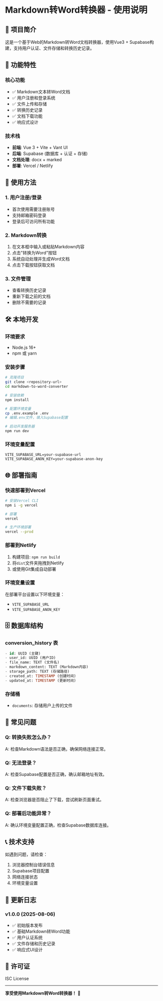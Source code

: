 # Markdown转Word转换器 - 使用说明

## 🌟 项目简介

这是一个基于Web的Markdown转Word文档转换器，使用Vue3 + Supabase构建，支持用户认证、文件存储和转换历史记录。

## 🚀 功能特性

### 核心功能
- ✅ Markdown文本转Word文档
- ✅ 用户注册和登录系统
- ✅ 文件上传和存储
- ✅ 转换历史记录
- ✅ 文档下载功能
- ✅ 响应式设计

### 技术栈
- **前端**: Vue 3 + Vite + Vant UI
- **后端**: Supabase (数据库 + 认证 + 存储)
- **文档处理**: docx + marked
- **部署**: Vercel / Netlify

## 📱 使用方法

### 1. 用户注册/登录
- 首次使用需要注册账号
- 支持邮箱密码登录
- 登录后可访问所有功能

### 2. Markdown转换
1. 在文本框中输入或粘贴Markdown内容
2. 点击"转换为Word"按钮
3. 系统自动处理并生成Word文档
4. 点击下载按钮获取文档

### 3. 文件管理
- 查看转换历史记录
- 重新下载之前的文档
- 删除不需要的记录

## 🛠️ 本地开发

### 环境要求
- Node.js 16+
- npm 或 yarn

### 安装步骤
```bash
# 克隆项目
git clone <repository-url>
cd markdown-to-word-converter

# 安装依赖
npm install

# 配置环境变量
cp .env.example .env
# 编辑.env文件，填入Supabase配置

# 启动开发服务器
npm run dev
```

### 环境变量配置
```env
VITE_SUPABASE_URL=your-supabase-url
VITE_SUPABASE_ANON_KEY=your-supabase-anon-key
```

## 🌐 部署指南

### 快速部署到Vercel
```bash
# 安装Vercel CLI
npm i -g vercel

# 部署
vercel

# 生产环境部署
vercel --prod
```

### 部署到Netlify
1. 构建项目: `npm run build`
2. 将`dist`文件夹拖拽到Netlify
3. 或使用Git集成自动部署

### 环境变量设置
在部署平台设置以下环境变量：
- `VITE_SUPABASE_URL`
- `VITE_SUPABASE_ANON_KEY`

## 🗄️ 数据库结构

### conversion_history 表
```sql
- id: UUID (主键)
- user_id: UUID (用户ID)
- file_name: TEXT (文件名)
- markdown_content: TEXT (Markdown内容)
- storage_path: TEXT (存储路径)
- created_at: TIMESTAMP (创建时间)
- updated_at: TIMESTAMP (更新时间)
```

### 存储桶
- `documents`: 存储用户上传的文件

## 🔧 常见问题

### Q: 转换失败怎么办？
A: 检查Markdown语法是否正确，确保网络连接正常。

### Q: 无法登录？
A: 检查Supabase配置是否正确，确认邮箱地址有效。

### Q: 文件下载失败？
A: 检查浏览器是否阻止了下载，尝试刷新页面重试。

### Q: 部署后功能异常？
A: 确认环境变量配置正确，检查Supabase数据库连接。

## 📞 技术支持

如遇到问题，请检查：
1. 浏览器控制台错误信息
2. Supabase项目配置
3. 网络连接状态
4. 环境变量设置

## 🔄 更新日志

### v1.0.0 (2025-08-06)
- ✅ 初始版本发布
- ✅ 基础Markdown转Word功能
- ✅ 用户认证系统
- ✅ 文件存储和历史记录
- ✅ 响应式UI设计

## 📄 许可证

ISC License

---

**享受使用Markdown转Word转换器！** 🎉